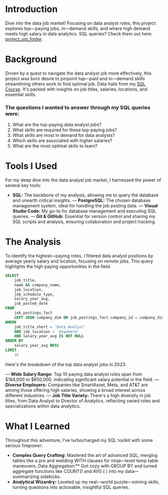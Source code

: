 # Introduction

Dive into the data job market! Focusing on data analyst rotes, this project explores top—paying
jobs, in—demand skills, and where high demand meets high salary in data analytics.
SQL queries? Check them out here: [project_sql_folder](/project_sql/).

# Background
Driven by a quest to navigate the data analyst job more effectively, this project was born desire to pinpoint top—paid and in—demand skills streamlining others work to find optimal job.
Data hails from my [SQL Course](https://tukebarousse.com/sqt). It's packed with insights on job titles, salaries, locations, and essential
skills.

### The questions I wanted to answer through my SQL queries were:
 
1. What are the top-paying data analyst jobs?
2. What skills are required for these top-paying jobs?
3. What skills are most in demand for data analysts?
4. Which skills are associated with higher salaries?
5. What are the most optimal skills to learn?

# Tools I Used
For my deep dive into the data analyst job market, I harnessed the power of several key tools:

- **SQL:** The backbone of my analysis, allowing me to query the database and unearth critical insights.
— **PostgreSQL:** The chosen database management system, ideal for handling the job posting data.
— **Visual Studio Code:** My go-to for database management and executing SQL queries.
— **Git & GitHub:** Essential for version control and sharing my SQL scripts and analysis, ensuring collaboration and project tracking.

# The Analysis
To identify the highest—paying rotes, I filtered data analyst positions by average yearly salary
and location, focusing on remote jobs. This query highlights the high paying opportunities in the field.

```sql
SELECT
    job_title,
    name AS company_name,
    job_location,
    job_schedule_type,
    salary_year_avg,
    job_posted_date
FROM
    job_postings_fact
    LEFT JOIN company_dim ON job_postings_fact.company_id = company_dim.company_id
WHERE
    job_title_short = 'Data Analyst'
    AND job_location = 'Anywhere'
    AND salary_year_avg IS NOT NULL
ORDER BY
    salary_year_avg DESC
LIMIT
    10
```
Here's the breakdown of the top data analyst jobs in 2023:

— **Wide Salary Range:** Top 10 paying data analyst roles span from $184,000 to $650,000,
indicating significant salary potential in the field.
— **Diverse Employers:** Companies tike SmartAsset, Meta, and AT&T are among those
offering high salaries, showing a broad interest across different industries.
— **Job Title Variety:** There's a high diversity in job titles, from Data Analyst to Director of Analytics, reflecting varied roles and specializations within data analytics.

# What I Learned

Throughout this adventure, I've turbocharged my SQL toolkit with some serious firepower:
- **Complex Query Crafting:** Mastered the art of advanced SQL, merging tables tike a pro and
wielding WITH clauses for ninja—levet temp table maneuvers.
Data Aggregation:** Got cozy with GROUP BY and turned aggregate functions like COUNT() and AVG
( ) into my data—summarizing sidekicks. 
- **Analytical Wizardry:** Leveled up my real—world puzzle—solving skills, turning questions into actionable, insightful SQL queries.